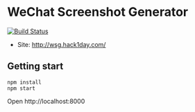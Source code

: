 # WeChat Screenshot Generator

[![Build Status](https://travis-ci.org/open-ideas-club/wechat-screenshot-generator.svg?branch=master)](https://travis-ci.org/open-ideas-club/wechat-screenshot-generator)

- Site: http://wsg.hack1day.com/

## Getting start

```shell
npm install
npm start
```

Open http://localhost:8000

